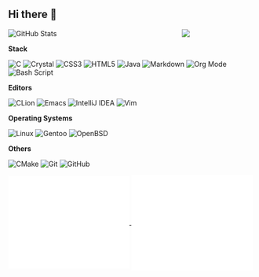 ## Hi there 👋

<!--
**Paranoid-Pufferfish/Paranoid-Pufferfish** is a ✨ _special_ ✨ repository because its `README.md` (this file) appears on your GitHub profile.

Here are some ideas to get you started:

- 🔭 I’m currently working on ...
- 🌱 I’m currently learning ...
- 👯 I’m looking to collaborate on ...
- 🤔 I’m looking for help with ...
- 💬 Ask me about ...
- 📫 How to reach me: ...
- 😄 Pronouns: ...
- ⚡ Fun fact: ...
-->

<img align="right" width="150" src="https://github.com/cvyl/ly-nld/assets/38471793/05818e2e-56ca-440d-98cd-411c1e212c31"/>

![GitHub Stats](https://github-readme-stats.vercel.app/api?username=Paranoid-Pufferfish&theme=dracula&show_icons=true&hide_border=true&count_private=true)

**Stack**

![C](https://img.shields.io/badge/c-%2300599C.svg?style=for-the-badge&logo=c&logoColor=white)
![Crystal](https://img.shields.io/badge/crystal-%23000000.svg?style=for-the-badge&logo=crystal&logoColor=white)
![CSS3](https://img.shields.io/badge/css3-%231572B6.svg?style=for-the-badge&logo=css3&logoColor=white)
![HTML5](https://img.shields.io/badge/html5-%23E34F26.svg?style=for-the-badge&logo=html5&logoColor=white)
![Java](https://img.shields.io/badge/java-%23ED8B00.svg?style=for-the-badge&logo=openjdk&logoColor=white)
![Markdown](https://img.shields.io/badge/markdown-%23000000.svg?style=for-the-badge&logo=markdown&logoColor=white)
![Org Mode](https://img.shields.io/badge/orgmode-%2377AA99.svg?style=for-the-badge&logo=org&logoColor=white)
![Bash Script](https://img.shields.io/badge/bash_script-%23121011.svg?style=for-the-badge&logo=gnu-bash&logoColor=white)

**Editors**

![CLion](https://img.shields.io/badge/CLion-black?style=for-the-badge&logo=clion&logoColor=white)
![Emacs](https://img.shields.io/badge/Emacs-%237F5AB6.svg?&style=for-the-badge&logo=gnu-emacs&logoColor=white)
![IntelliJ IDEA](https://img.shields.io/badge/IntelliJIDEA-000000.svg?style=for-the-badge&logo=intellij-idea&logoColor=white)
![Vim](https://img.shields.io/badge/VIM-%2311AB00.svg?style=for-the-badge&logo=vim&logoColor=white)

**Operating Systems**

![Linux](https://img.shields.io/badge/Linux-FCC624?style=for-the-badge&logo=linux&logoColor=black)
![Gentoo](https://img.shields.io/badge/Gentoo-54487A?style=for-the-badge&logo=gentoo&logoColor=white)
![OpenBSD](https://img.shields.io/badge/-OpenBSD-%23FCC771?style=for-the-badge&logo=openbsd&logoColor=black)

**Others**

![CMake](https://img.shields.io/badge/CMake-%23008FBA.svg?style=for-the-badge&logo=cmake&logoColor=white)
![Git](https://img.shields.io/badge/git-%23F05033.svg?style=for-the-badge&logo=git&logoColor=white)
![GitHub](https://img.shields.io/badge/github-%23121011.svg?style=for-the-badge&logo=github&logoColor=white)



<a href="https://github.com/Paranoid-Pufferfish">
  <img align="center" width="49%" src="./metrics-main.svg" />
</a>
<a href="https://github.com/Paranoid-Pufferfish">
  <img align="center" width="49%" src="./metrics-lang-wakatime.svg" />
</a>
